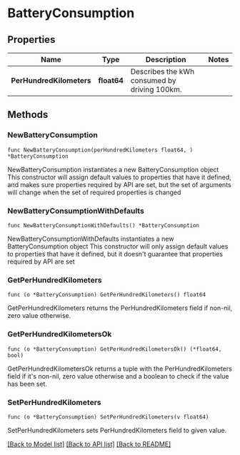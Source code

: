 # BatteryConsumption

## Properties

Name | Type | Description | Notes
------------ | ------------- | ------------- | -------------
**PerHundredKilometers** | **float64** | Describes the kWh consumed by driving 100km. | 

## Methods

### NewBatteryConsumption

`func NewBatteryConsumption(perHundredKilometers float64, ) *BatteryConsumption`

NewBatteryConsumption instantiates a new BatteryConsumption object
This constructor will assign default values to properties that have it defined,
and makes sure properties required by API are set, but the set of arguments
will change when the set of required properties is changed

### NewBatteryConsumptionWithDefaults

`func NewBatteryConsumptionWithDefaults() *BatteryConsumption`

NewBatteryConsumptionWithDefaults instantiates a new BatteryConsumption object
This constructor will only assign default values to properties that have it defined,
but it doesn't guarantee that properties required by API are set

### GetPerHundredKilometers

`func (o *BatteryConsumption) GetPerHundredKilometers() float64`

GetPerHundredKilometers returns the PerHundredKilometers field if non-nil, zero value otherwise.

### GetPerHundredKilometersOk

`func (o *BatteryConsumption) GetPerHundredKilometersOk() (*float64, bool)`

GetPerHundredKilometersOk returns a tuple with the PerHundredKilometers field if it's non-nil, zero value otherwise
and a boolean to check if the value has been set.

### SetPerHundredKilometers

`func (o *BatteryConsumption) SetPerHundredKilometers(v float64)`

SetPerHundredKilometers sets PerHundredKilometers field to given value.



[[Back to Model list]](../README.md#documentation-for-models) [[Back to API list]](../README.md#documentation-for-api-endpoints) [[Back to README]](../README.md)


